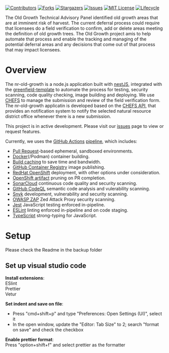 <!-- PROJECT SHIELDS -->

[![Contributors](https://img.shields.io/github/contributors/bcgov/nr-old-growth-integration)](/../../graphs/contributors)
[![Forks](https://img.shields.io/github/forks/bcgov/nr-old-growth-integration)](/../../network/members)
[![Stargazers](https://img.shields.io/github/stars/bcgov/nr-old-growth-integration)](/../../stargazers)
[![Issues](https://img.shields.io/github/issues/bcgov/nr-old-growth-integration)](/../../issues)
[![MIT License](https://img.shields.io/github/license/bcgov/nr-old-growth-integration.svg)](/LICENSE.md)
[![Lifecycle](https://img.shields.io/badge/Lifecycle-Experimental-339999)](https://github.com/bcgov/repomountie/blob/master/doc/lifecycle-badges.md)

The Old Growth Technical Advisory Panel identified old growth areas that are at imminent risk of harvest. The current deferral process could require that licensees do a field verification to confirm, add or delete areas meeting the definition of old growth trees. The Old Growth project amis to help automate that process and enable the tracking and managing of the potential deferral areas and any decisions that come out of that process that may impact licensees.

# Overview

The nr-old-growth is a node.js application built with [nestJS](https://docs.nestjs.com), integrated with the [greenfield-template](https://github.com/bcgov/greenfield-template) to automate the process for testing, security scanning, code quality checking, image building and deploying. We use [CHEFS](https://bcgov.github.io/common-service-showcase/services/chefs.html) to manage the submission and review of the field verification form. The nr-old-growth applicatin is developed based on the [CHEFS API](https://chefs.nrs.gov.bc.ca/app/api/v1/docs#operation/listSubmissions), that provides an notification system to notify the selected natural resource district office whenever there is a new submission.

This project is in active development. Please visit our [issues](https://github.com/bcgov/nr-old-growth-integration/issues) page to view or request features.

Currently, we uses the [GitHub Actions](https://github.com/bcgov/greenfield-template/actions) [pipeline](https://github.com/bcgov/greenfield-template/blob/main/.github/workflows/pr-open.yml), which includes:

- [Pull Request](https://github.com/bcgov/greenfield-template/pulls)-based ephemeral, sandboxed environments.
- [Docker](https://github.com/marketplace/actions/build-and-push-docker-images)(/Podman) container building.
- [Build caching](https://github.com/marketplace/actions/cache) to save time and bandwidth.
- [GitHub Container Registry](https://github.com/bcgov/greenfield-template/pkgs/container/greenfield-template) image publishing.
- [RedHat OpenShift](https://www.redhat.com/en/technologies/cloud-computing/openshift) deployment, with other options under consideration.
- [OpenShift artifact](https://github.com/bcgov/greenfield-template/blob/main/.github/workflows/pr-close.yml) pruning on PR completion.
- [SonarCloud](https://sonarcloud.io/) continuous code quality and security scanning.
- [GitHub CodeQL](https://codeql.github.com/) semantic code analysis and vulerability scanning.
- [Snyk](https://snyk.io/) development, vulnerability and security scanning.
- [OWASP ZAP](https://owasp.org/www-project-zap/) Zed Attack Proxy security scanning.
- [Jest](https://jestjs.io/) JavaScript testing enforced in-pipeline.
- [ESLint](https://eslint.org/) linting enforced in-pipeline and on code staging.
- [TypeScript](https://www.typescriptlang.org/) strong-typing for JavaScript.

# Setup

Please check the Readme in the backup folder

## Set up visual studio code

**Install extensions**:  
ESlint  
Prettier  
Vetur

**Set indent and save on file**:

- Press "cmd+shift+p" and type "Preferences: Open Settings (UI)", select it
- In the open window, update the "Editor: Tab Size" to 2; search "format on save" and check the checkbox

**Enable prettier format**:  
Press "option+shift+f" and select prettier as the formatter
